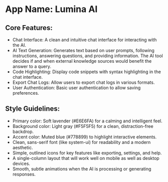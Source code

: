 # **App Name**: Lumina AI

## Core Features:

- Chat Interface: A clean and intuitive chat interface for interacting with the AI.
- AI Text Generation: Generates text based on user prompts, following instructions, answering questions, and providing information. The AI tool decides if and when external knowledge sources would benefit the answer to a query.
- Code Highlighting: Display code snippets with syntax highlighting in the chat interface.
- Export Chat Logs: Allow users to export chat logs in various formats.
- User Authentication: Basic user authentication to allow saving preferences.

## Style Guidelines:

- Primary color: Soft lavender (#E6E6FA) for a calming and intelligent feel.
- Background color: Light gray (#F5F5F5) for a clean, distraction-free backdrop.
- Accent color: Muted blue (#778899) to highlight interactive elements.
- Clean, sans-serif font (like system-ui) for readability and a modern aesthetic.
- Simple, outlined icons for key features like exporting, settings, and help.
- A single-column layout that will work well on mobile as well as desktop devices.
- Smooth, subtle animations when the AI is processing or generating responses.